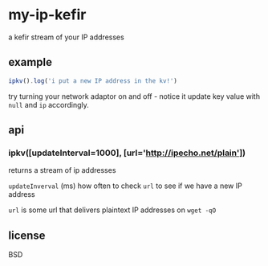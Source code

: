 # my-ip-kefir

a kefir stream of your IP addresses

## example
```javascript
ipkv().log('i put a new IP address in the kv!')
```

try turning your network adaptor on and off - notice it update key value with `null` and `ip` accordingly.

## api

### ipkv([updateInterval=1000], [url='http://ipecho.net/plain']) 

returns a stream of ip addresses 

`updateInverval` (ms) how often to check `url` to see if we have a new IP address

`url` is some url that delivers plaintext IP addresses on `wget -qO`

## license

BSD
